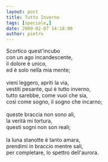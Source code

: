 ```yaml
---
layout: post
title: Tutto Inverno
tags: [speciale,]
date: 2009-02-07 14:18:00
author: pietro
---
```

Scortico quest'incubo<br/>con un ago incandescente,<br/>il dolore è unico,<br/>ed è solo nella mia mente;<br/><br/>vieni leggero, apriti la via,<br/>vestiti pesante, qui è tutto inverno,<br/>tutto sarebbe, come vuoi che sia,<br/>così come sogno, il sogno che incarno;<br/><br/>queste braccia non sono ali,<br/>la verità mi tortura,<br/>questi sogni non son reali;<br/><br/>la luna stanotte è tanto amara,<br/>prendimi in braccio mentre sali,<br/>per completare, lo spettro dell'aurora.
